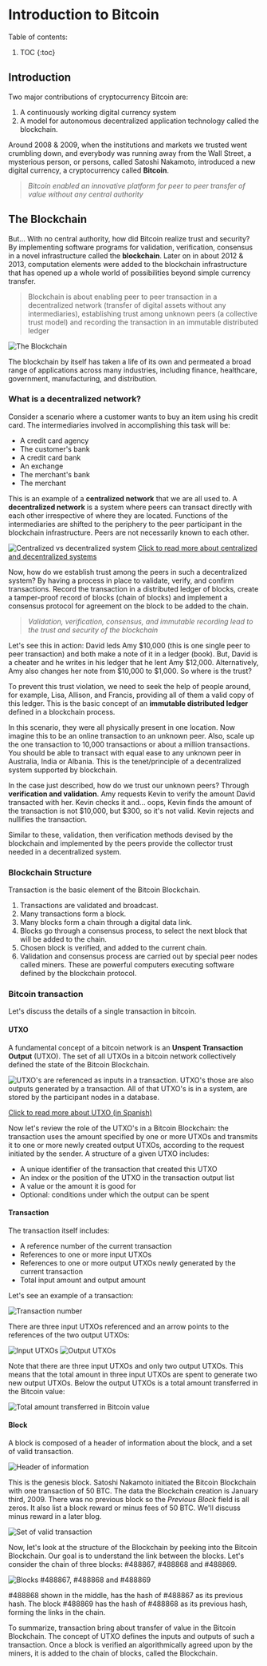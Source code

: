 # Introduction to Bitcoin
Table of contents:

1. TOC
{:toc}

## Introduction

Two major contributions of cryptocurrency Bitcoin are:
  1. A continuously working digital currency system
  2. A model for autonomous decentralized application technology called the blockchain.

Around 2008 & 2009, when the institutions and markets we trusted went crumbling down, and everybody was running away from the Wall Street, a mysterious person, or persons, called Satoshi Nakamoto, introduced a new digital currency, a cryptocurrency called **Bitcoin**. 

> *Bitcoin enabled an innovative platform for peer to peer transfer of value without any central authority*

## The Blockchain

But... With no central authority, how did Bitcoin realize trust and security? By implementing software programs for validation, verification, consensus in a novel infrastructure called the **blockchain**. 
Later on in about 2012 & 2013, computation elements were added to the blockchain infrastructure that has opened up a whole world of possibilities beyond simple currency transfer.

> Blockchain is about enabling peer to peer transaction in a decentralized network (transfer of digital assets without any intermediaries), establishing trust among unknown peers (a collective trust model) and recording the transaction in an immutable distributed ledger

![](/My-Blockchain-Book/images/Intro-Blockchain.jpg "The Blockchain")

The blockchain by itself has taken a life of its own and permeated a broad range of applications across many industries, including finance, healthcare, government, manufacturing, and distribution. 


### What is a decentralized network?

Consider a scenario where a customer wants to buy an item using his credit card. The intermediaries involved in accomplishing this task will be: 
- A credit card agency
- The customer's bank
- A credit card bank
- An exchange
- The merchant's bank
- The merchant

This is an example of a **centralized network** that we are all used to.
A **decentralized network** is a system where peers can transact directly with each other irrespective of where they are located. Functions of the intermediaries are shifted to the periphery to the peer participant in the blockchain infrastructure. Peers are not necessarily known to each other. 

![](/My-Blockchain-Book/images/Centralized-Decentralized.png "Centralized vs decentralized system")
[Click to read more about centralized and decentralized systems](https://medium.com/hackernoon/centralization-vs-decentralization-the-best-and-worst-of-both-worlds-7bfdd628ad09)

Now, how do we establish trust among the peers in such a decentralized system? By having a process in place to validate, verify, and confirm transactions. Record the transaction in a distributed ledger of blocks, create a tamper-proof record of blocks (chain of blocks) and implement a consensus protocol for agreement on the block to be added to the chain.

> *Validation, verification, consensus, and immutable recording lead to the trust and security of the blockchain*

Let's see this in action: David leds Amy $10,000 (this is one single peer to peer transaction) and both make a note of it in a ledger (book). But, David is a cheater and he writes in his ledger that he lent Amy $12,000. Alternatively, Amy also changes her note from $10,000 to $1,000. So where is the trust?

To prevent this trust violation, we need to seek the help of people around, for example, Lisa, Allison, and Francis, providing all of them a valid copy of this ledger. This is the basic concept of an **immutable distributed ledger** defined in a blockchain process. 

In this scenario, they were all physically present in one location. Now imagine this to be an online transaction to an unknown peer. Also, scale up the one transaction to 10,000 transactions or about a million transactions. You should be able to transact with equal ease to any unknown peer in Australia, India or Albania. 
This is the tenet/principle of a decentralized system supported by blockchain. 

In the case just described, how do we trust our unknown peers? Through **verification and validation**. Amy requests Kevin to verify the amount David transacted with her. Kevin checks it and... oops, Kevin finds the amount of the transaction is not $10,000, but $300, so it's not valid. Kevin rejects and nullifies the transaction.

Similar to these, validation, then verification methods devised by the blockchain and implemented by the peers provide the collector trust needed in a decentralized system.  

### Blockchain Structure

Transaction is the basic element of the Bitcoin Blockchain.
1. Transactions are validated and broadcast.
2. Many transactions form a block.
3. Many blocks form a chain through a digital data link.
4. Blocks go through a consensus process, to select the next block that will be added to the chain. 
5. Chosen block is verified, and added to the current chain. 
6. Validation and consensus process are carried out by special peer nodes called miners. These are powerful computers executing software defined by the blockchain protocol.

### Bitcoin transaction

Let's discuss the details of a single transaction in bitcoin.

#### UTXO

A fundamental concept of a bitcoin network is an **Unspent Transaction Output** (UTXO). The set of all UTXOs in a bitcoin network collectively defined the state of the Bitcoin Blockchain. 

![](/My-Blockchain-Book/images/UTXO.PNG "UTXO's are referenced as inputs in a transaction. UTXO's those are also outputs generated by a transaction. All of that UTXO's is in a system, are stored by the participant nodes in a database.") 

[Click to read more about UTXO (in Spanish)](https://academy.bit2me.com/que-es-una-utxo/)

Now let's review the role of the UTXO's in a Bitcoin Blockchain: the transaction uses the amount specified by one or more UTXOs and transmits it to one or more newly created output UTXOs, according to the request initiated by the sender. A structure of a given UTXO includes:
- A unique identifier of the transaction that created this UTXO
- An index or the position of the UTXO in the transaction output list
- A value or the amount it is good for
- Optional: conditions under which the output can be spent 

#### Transaction

The transaction itself includes:
- A reference number of the current transaction
- References to one or more input UTXOs
- References to one or more output UTXOs newly generated by the current transaction
- Total input amount and output amount

Let's see an example of a transaction:

![](/My-Blockchain-Book/images/Transaction-Number.PNG "Transaction number") 

There are three input UTXOs referenced and an arrow points to the references of the two output UTXOs:

![](/My-Blockchain-Book/images/Input-UTXO.PNG "Input UTXOs") 
![](/My-Blockchain-Book/images/Output-UTXO.PNG "Output UTXOs") 

Note that there are three input UTXOs and only two output UTXOs. This means that the total amount in three input UTXOs are spent to generate two new output UTXOs. Below the output UTXOs is a total amount transferred in the Bitcoin value:

![](/My-Blockchain-Book/images/BTC-total-value.PNG "Total amount transferred in Bitcoin value") 

#### Block

A block is composed of a header of information about the block, and a set of valid transaction. 

![](/My-Blockchain-Book/images/Block-header.PNG "Header of information")

This is the genesis block. Satoshi Nakamoto initiated the Bitcoin Blockchain with one transaction of 50 BTC. The data the Blockchain creation is January third, 2009.
There was no previous block so the *Previous Block* field is all zeros. It also list a block reward or minus fees of 50 BTC. We'll discuss minus reward in a later blog.

![](/My-Blockchain-Book/images/Block-transaction.PNG "Set of valid transaction")

Now, let's look at the structure of the Blockchain by peeking into the Bitcoin Blockchain. Our goal is to understand the link between the blocks.
Let's consider the chain of three blocks: #488867, #488868 and #488869. 

![](/My-Blockchain-Book/images/Block-link.PNG "Blocks #488867, #488868 and #488869")

#488868 shown in the middle, has the hash of #488867 as its previous hash. The block #488869 has the hash of #488868 as its previous hash, forming the links in the chain.

To summarize, transaction bring about transfer of value in the Bitcoin Blockchain. The concept of UTXO defines the inputs and outputs of such a transaction.
Once a block is verified an algorithmically agreed upon by the miners, it is added to the chain of blocks, called the Blockchain. 
